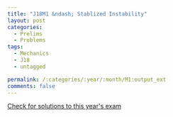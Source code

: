 ```yaml
---
title: "J18M1 &ndash; Stablized Instability"
layout: post
categories:
  - Prelims
  - Problems
tags:
  - Mechanics
  - J18
  - untagged

permalink: /:categories/:year/:month/M1:output_ext
comments: false
---
```

<object data="2018J1M.pdf" type="application/pdf" width="100%" height="500"></object>
<div class="message"><a href='https://princetonprelim.com/prelim/40/'>Check for solutions to this year's exam</a></div>